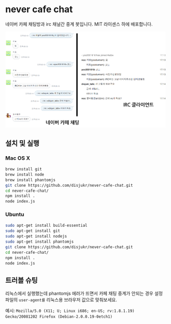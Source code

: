 never cafe chat
===
네이버 카페 채팅방과 irc 채널간 중계 봇입니다.
MIT 라이센스 하에 배포합니다.

![비교](comparison.png)

## 설치 및 실행

### Mac OS X
```sh
brew install git
brew install node
brew install phantomjs
git clone https://github.com/disjukr/never-cafe-chat.git
cd never-cafe-chat/
npm install .
node index.js
```

### Ubuntu
```sh
sudo apt-get install build-essential
sudo apt-get install git
sudo apt-get install nodejs
sudo apt-get install phantomjs
git clone https://github.com/disjukr/never-cafe-chat.git
cd never-cafe-chat/
npm install .
node index.js
```

## 트러블 슈팅

리눅스에서 실행했는데 phantomjs 에러가 뜨면서 카페 채팅 중계가 안되는 경우
설정파일의 `user-agent를` 리눅스용 브라우저 값으로 맞춰보세요.

예시: `Mozilla/5.0 (X11; U; Linux i686; en-US; rv:1.8.1.19) Gecko/20081202 Firefox (Debian-2.0.0.19-0etch1)`
